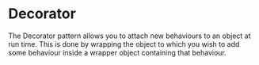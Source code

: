 # Decorator

The Decorator pattern allows you to attach new behaviours to an object at run time. This is done by wrapping the object to which you wish to add some behaviour inside a wrapper object containing that behaviour.